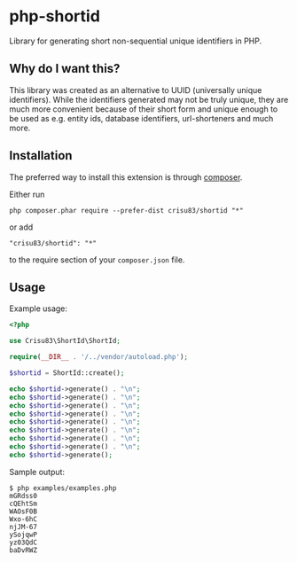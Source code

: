 # php-shortid

Library for generating short non-sequential unique identifiers in PHP.

## Why do I want this?

This library was created as an alternative to UUID (universally unique identifiers). 
While the identifiers generated may not be truly unique, they are much more convenient because of their short form
and unique enough to be used as e.g. entity ids, database identifiers, url-shorteners and much more.
 
## Installation

The preferred way to install this extension is through [composer](http://getcomposer.org/download/).

Either run

```
php composer.phar require --prefer-dist crisu83/shortid "*"
```

or add

```
"crisu83/shortid": "*"
```

to the require section of your `composer.json` file.

## Usage

Example usage:

```php
<?php

use Crisu83\ShortId\ShortId;

require(__DIR__ . '/../vendor/autoload.php');

$shortid = ShortId::create();

echo $shortid->generate() . "\n";
echo $shortid->generate() . "\n";
echo $shortid->generate() . "\n";
echo $shortid->generate() . "\n";
echo $shortid->generate() . "\n";
echo $shortid->generate() . "\n";
echo $shortid->generate() . "\n";
echo $shortid->generate() . "\n";
echo $shortid->generate();
```

Sample output:

```
$ php examples/examples.php
mGRdss0
cQEhtSm
WAOsF0B
Wxo-6hC
njJM-67
ySojqwP
yz03QdC
baDvRWZ
```